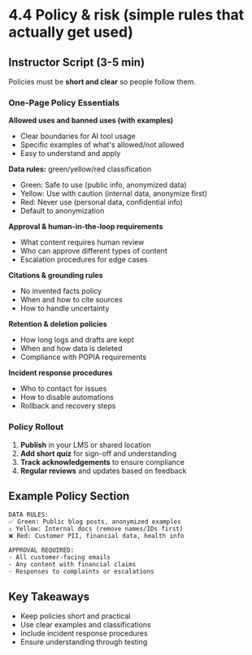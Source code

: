 # 4.4 Policy & risk (simple rules that actually get used)

## Instructor Script (3-5 min)

Policies must be **short and clear** so people follow them.

### One-Page Policy Essentials

**Allowed uses and banned uses (with examples)**

- Clear boundaries for AI tool usage
- Specific examples of what's allowed/not allowed
- Easy to understand and apply

**Data rules:** green/yellow/red classification

- Green: Safe to use (public info, anonymized data)
- Yellow: Use with caution (internal data, anonymize first)
- Red: Never use (personal data, confidential info)
- Default to anonymization

**Approval & human-in-the-loop requirements**

- What content requires human review
- Who can approve different types of content
- Escalation procedures for edge cases

**Citations & grounding rules**

- No invented facts policy
- When and how to cite sources
- How to handle uncertainty

**Retention & deletion policies**

- How long logs and drafts are kept
- When and how data is deleted
- Compliance with POPIA requirements

**Incident response procedures**

- Who to contact for issues
- How to disable automations
- Rollback and recovery steps

### Policy Rollout

1. **Publish** in your LMS or shared location
2. **Add short quiz** for sign-off and understanding
3. **Track acknowledgements** to ensure compliance
4. **Regular reviews** and updates based on feedback

## Example Policy Section

```
DATA RULES:
✅ Green: Public blog posts, anonymized examples
⚠️ Yellow: Internal docs (remove names/IDs first)
❌ Red: Customer PII, financial data, health info

APPROVAL REQUIRED:
- All customer-facing emails
- Any content with financial claims
- Responses to complaints or escalations
```

## Key Takeaways

- Keep policies short and practical
- Use clear examples and classifications
- Include incident response procedures
- Ensure understanding through testing
